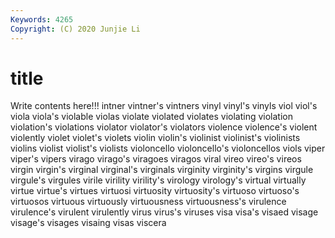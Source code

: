 ```yaml
---
Keywords: 4265
Copyright: (C) 2020 Junjie Li
---
```


# title

Write contents here!!!
intner 
vintner's
vintners 
vinyl 
vinyl's 
vinyls 
viol 
viol's 
viola 
viola's 
violable 
violas
violate 
violated 
violates 
violating 
violation 
violation's 
violations 
violator 
violator's 
violators
violence 
violence's 
violent 
violently 
violet 
violet's 
violets 
violin 
violin's 
violinist
violinist's 
violinists 
violins 
violist 
violist's 
violists 
violoncello 
violoncello's 
violoncellos 
viols
viper 
viper's 
vipers 
virago 
virago's 
viragoes 
viragos 
viral 
vireo 
vireo's
vireos 
virgin 
virgin's 
virginal 
virginal's 
virginals 
virginity 
virginity's 
virgins 
virgule
virgule's 
virgules 
virile 
virility 
virility's 
virology 
virology's 
virtual 
virtually 
virtue
virtue's 
virtues 
virtuosi 
virtuosity 
virtuosity's 
virtuoso 
virtuoso's 
virtuosos 
virtuous 
virtuously
virtuousness 
virtuousness's 
virulence 
virulence's 
virulent 
virulently 
virus 
virus's 
viruses 
visa
visa's 
visaed 
visage 
visage's 
visages 
visaing 
visas 
viscera 

